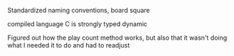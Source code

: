 Standardized naming conventions,
board
square


compiled language C is strongly typed
dynamic

Figured out how the play count method works, but also that it wasn't doing what I needed it to do and had to readjust
